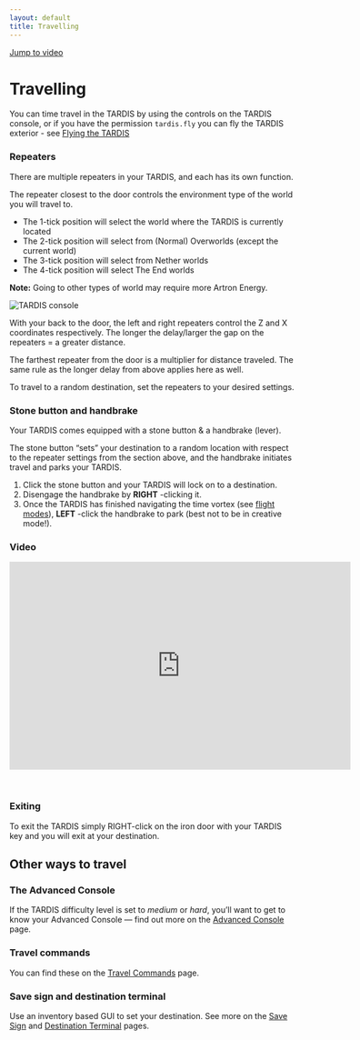 ```yaml
---
layout: default
title: Travelling
---
```


[Jump to video](#video)

# Travelling

You can time travel in the TARDIS by using the controls on the TARDIS console, 
or if you have the permission `tardis.fly` you can fly the TARDIS exterior - see [Flying the TARDIS](flying.html)

### Repeaters

There are multiple repeaters in your TARDIS, and each has its own function.

The repeater closest to the door controls the environment type of the world you will travel to.

- The 1-tick position will select the world where the TARDIS is currently located
- The 2-tick position will select from (Normal) Overworlds (except the current world)
- The 3-tick position will select from Nether worlds
- The 4-tick position will select The End worlds

**Note:** Going to other types of world may require more Artron Energy.

![TARDIS console](images/docs/console.jpg)

With your back to the door, the left and right repeaters control the Z and X coordinates respectively. The longer the
delay/larger the gap on the repeaters = a greater distance.

The farthest repeater from the door is a multiplier for distance traveled. The same rule as the longer delay from above
applies here as well.

To travel to a random destination, set the repeaters to your desired settings.

### Stone button and handbrake

Your TARDIS comes equipped with a stone button & a handbrake (lever).

The stone button “sets” your destination to a random location with respect to the repeater settings from the section
above, and the handbrake initiates travel and parks your TARDIS.

1. Click the stone button and your TARDIS will lock on to a destination.
2. Disengage the handbrake by **RIGHT** -clicking it.
3. Once the TARDIS has finished navigating the time vortex (see [flight modes](flight-modes.html)), **LEFT** -click the
   handbrake to park (best not to be in creative mode!).

### Video

<iframe src="https://player.vimeo.com/video/58283154" width="600" height="366" frameborder="0" webkitallowfullscreen mozallowfullscreen allowfullscreen></iframe>

&nbsp;

### Exiting

To exit the TARDIS simply RIGHT-click on the iron door with your TARDIS key and you will exit at your destination.

## Other ways to travel

### The Advanced Console

If the TARDIS difficulty level is set to _medium_ or _hard_, you’ll want to get to know your Advanced Console — find out
more on the [Advanced Console](advanced-console.html) page.

### Travel commands

You can find these on the [Travel Commands](travel-commands.html) page.

### Save sign and destination terminal

Use an inventory based GUI to set your destination. See more on the [Save Sign](save-sign.html)
and [Destination Terminal](destination-terminal.html) pages.

